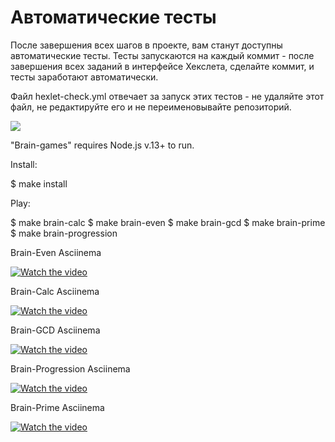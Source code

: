 # Автоматические тесты

После завершения всех шагов в проекте, вам станут доступны автоматические тесты. Тесты запускаются на каждый коммит - после завершения всех заданий в интерфейсе Хекслета, сделайте коммит, и тесты заработают автоматически.

Файл hexlet-check.yml отвечает за запуск этих тестов - не удаляйте этот файл, не редактируйте его и не переименовывайте репозиторий.

<a href="https://codeclimate.com/github/codeclimate/codeclimate/maintainability"><img src="https://api.codeclimate.com/v1/badges/a99a88d28ad37a79dbf6/maintainability" /></a>

"Brain-games" requires Node.js v.13+ to run.

Install:

$ make install

Play:

$ make brain-calc $ make brain-even $ make brain-gcd $ make brain-prime $ make brain-progression

Brain-Even Asciinema

[![Watch the video](https://i.imgur.com/vKb2F1B.png)](https://asciinema.org/a/wTPAvlFPqduhWWqWGoD0tQ7X9  )
                                              
Brain-Calc Asciinema

[![Watch the video](https://i.imgur.com/vKb2F1B.png)](https://asciinema.org/connect/71d22c99-8400-444d-80e6-2d67fb0dd61e )

Brain-GCD Asciinema

[![Watch the video](https://i.imgur.com/vKb2F1B.png)](https://asciinema.org/connect/71d22c99-8400-444d-80e6-2d67fb0dd61e )
 

Brain-Progression Asciinema

[![Watch the video](https://i.imgur.com/vKb2F1B.png)](https://asciinema.org/connect/71d22c99-8400-444d-80e6-2d67fb0dd61e)


Brain-Prime Asciinema

[![Watch the video](https://i.imgur.com/vKb2F1B.png)](https://asciinema.org/connect/71d22c99-8400-444d-80e6-2d67fb0dd61e)                         